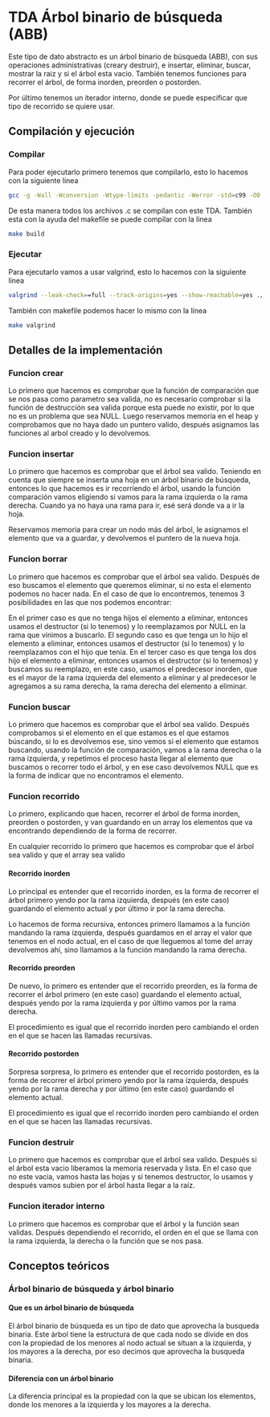 # TDA Árbol binario de búsqueda (ABB)

Este tipo de dato abstracto es un árbol binario de búsqueda (ABB), con sus operaciones administrativas (creary destruir), e insertar, eliminar, buscar, mostrar la raiz y si el árbol esta vacio. También tenemos funciones para recorrer el árbol, de forma inorden, preorden o postorden.

Por último tenemos un iterador interno, donde se puede especificar que tipo de recorrido se quiere usar.

## Compilación y ejecución

### Compilar
    
Para poder ejecutarlo primero tenemos que compilarlo, esto lo hacemos con la siguiente linea
``` bash
gcc -g -Wall -Wconversion -Wtype-limits -pedantic -Werror -std=c99 -O0 *.c -o abb 
```
De esta manera todos los archivos .c se compilan con este TDA. También esta con la ayuda del makefile se puede compilar con la linea
``` bash
make build
```
    
### Ejecutar

Para ejecutarlo vamos a usar valgrind, esto lo hacemos con la siguiente linea
``` bash
valgrind --leak-check==full --track-origins=yes --show-reachable=yes ./abb
```
También con makefile podemos hacer lo mismo con la linea
``` bash
make valgrind
```


## Detalles de la implementación

### Funcion crear
Lo primero que hacemos es comprobar que la función de comparación que se nos pasa como parametro sea valida, no es necesario comprobar si la función de destrucción sea valida porque esta puede no existir, por lo que no es un problema que sea NULL.
Luego reservamos memoria en el heap y comprobamos que no haya dado un puntero valido, después asignamos las funciones al arbol creado y lo devolvemos.

### Funcion insertar
Lo primero que hacemos es comprobar que el árbol sea valido. Teniendo en cuenta que siempre se inserta una hoja en un árbol binario de búsqueda, entonces lo que hacemos es ir recorriendo el árbol, usando la función comparación vamos eligiendo si vamos para la rama izquierda o la rama derecha. Cuando ya no haya una rama para ir, esé será donde va a ir la hoja.

Reservamos memoria para crear un nodo más del árbol, le asignamos el elemento que va a guardar, y devolvemos el puntero de la nueva hoja.

### Funcion borrar
Lo primero que hacemos es comprobar que el árbol sea valido. Después de eso buscamos el elemento que queremos eliminar, si no esta el elemento podemos no hacer nada. En el caso de que lo encontremos, tenemos 3 posibilidades en las que nos podemos encontrar:

En el primer caso es que no tenga hijos el elemento a eliminar, entonces usamos el destructor (si lo tenemos) y lo reemplazamos por NULL en la rama que vinimos a buscarlo.
El segundo caso es que tenga un lo hijo el elemento a eliminar, entonces usamos el destructor (si lo tenemos) y lo reemplazamos con el hijo que tenía.
En el tercer caso es que tenga los dos hijo el elemento a eliminar, entonces usamos el destructor (si lo tenemos) y buscamos su reemplazo, en este caso, usamos el predecesor inorden, que es el mayor de la rama izquierda del elemento a eliminar y al predecesor le agregamos a su rama derecha, la rama derecha del elemento a eliminar.

### Funcion buscar
Lo primero que hacemos es comprobar que el árbol sea valido. Después comprobamos si el elemento en el que estamos es el que estamos búscando, si lo es devolvemos ese, sino vemos si el elemento que estamos buscando, usando la función de comparación, vamos a la rama derecha o la rama izquierda, y repetimos el proceso hasta llegar al elemento que buscamos o recorrer todo el árbol, y en ese caso devolvemos NULL que es la forma de indicar que no encontramos el elemento.

### Funcion recorrido
Lo primero, explicando que hacen, recorrer el árbol de forma inorden, preorden o postorden, y van guardando en un array los elementos que va encontrando dependiendo de la forma de recorrer.

En cualquier recorrido lo primero que hacemos es comprobar que el árbol sea valido y que el array sea valido

#### Recorrido inorden 
Lo principal es entender que el recorrido inorden, es la forma de recorrer el árbol primero yendo por la rama izquierda, después (en este caso) guardando el elemento actual y por último ir por la rama derecha.

Lo hacemos de forma recursiva, entonces primero llamamos a la función mandando la rama izquierda, después guardamos en el array el valor que tenemos en el nodo actual, en el caso de que lleguemos al tome del array devolvemos ahí, sino llamamos a la función mandando la rama derecha.

#### Recorrido preorden 
De nuevo, lo primero es entender que el recorrido preorden, es la forma de recorrer el árbol primero (en este caso) guardando el elemento actual, después yendo por la rama izquierda y por último vamos por la rama derecha.

El procedimiento es igual que el recorrido inorden pero cambiando el orden en el que se hacen las llamadas recursivas.

#### Recorrido postorden 
Sorpresa sorpresa, lo primero es entender que el recorrido postorden, es la forma de recorrer el árbol primero yendo por la rama izquierda, después yendo por la rama derecha y por último (en este caso) guardando el elemento actual.

El procedimiento es igual que el recorrido inorden pero cambiando el orden en el que se hacen las llamadas recursivas.

### Funcion destruir
Lo primero que hacemos es comprobar que el árbol sea valido. Después si el árbol esta vacio liberamos la memoria reservada y lista. En el caso que no este vacia, vamos hasta las hojas y si tenemos destructor, lo usamos y después vamos subien por el árbol hasta llegar a la raíz.

### Funcion iterador interno
Lo primero que hacemos es comprobar que el árbol y la función sean validas. Después dependiendo el recorrido, el orden en el que se llama con la rama izquierda, la derecha o la función que se nos pasa. 

## Conceptos teóricos

### Árbol binario de búsqueda y árbol binario

#### Que es un árbol binario de búsqueda
El árbol binario de búsqueda es un tipo de dato que aprovecha la busqueda binaria. Este árbol tiene la estructura de que cada nodo se divide en dos con la propiedad de los menores al nodo actual se situan a la izquierda, y los mayores a la derecha, por eso decimos que aprovecha la busqueda binaria.

#### Diferencia con un árbol binario
La diferencia principal es la propiedad con la que se ubican los elementos, donde los menores a la izquierda y los mayores a la derecha.
